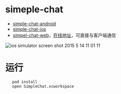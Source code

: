 # simeple-chat
* [simple-chat-android](https://github.com/leancloud/simple-chat-android)
* [simple-chat-ios](https://github.com/leancloud/simple-chat-ios)
* [simpel-chat-web](https://github.com/leancloud/js-realtime-sdk/tree/master/demo/demo2)，[在线地址](http://leancloud.github.io/js-realtime-sdk/demo/demo2/)，可直接与客户端通信

![ios simulator screen shot 2015 5 14 11 01 11](https://cloud.githubusercontent.com/assets/5022872/7634383/2def54a2-fa8d-11e4-945b-1ac014c98229.png)

# 运行
```
   pod install
   open SimpleChat.xcworkspace
```
